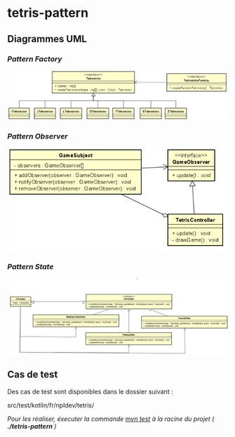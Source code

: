# tetris-pattern

## Diagrammes UML
### _Pattern Factory_
![image](./src/main/resources/uml/factory.png)

### _Pattern Observer_
![image](./src/main/resources/uml/observer.png)

### _Pattern State_
![image](./src/main/resources/uml/state.png)

## Cas de test
<p>Des cas de test sont disponibles dans le dossier suivant : </p>
src/test/kotlin/fr/npldev/tetris/

_Pour les réaliser, éxecuter la commande <u>mvn test</u> à la racine du projet ( **./tetris-pattern** )_ 




